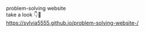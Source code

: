 problem-solving website <br>
take a look 👇👀 <br>
https://sylvia5555.github.io/problem-solving-website-/
